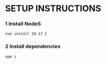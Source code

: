 # SETUP INSTRUCTIONS

### 1 Install NodeS
```bash
nvm install 18.17.1
```

### 2 Install dependencies
```bash
npm i
```


